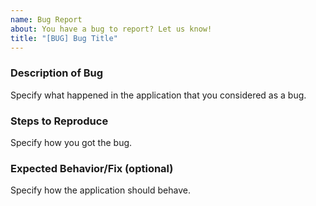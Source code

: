 ```yaml
---
name: Bug Report
about: You have a bug to report? Let us know!
title: "[BUG] Bug Title"
---
```


### Description of Bug
Specify what happened in the application that you considered as a bug.

### Steps to Reproduce
Specify how you got the bug.

### Expected Behavior/Fix (optional)
Specify how the application should behave.
